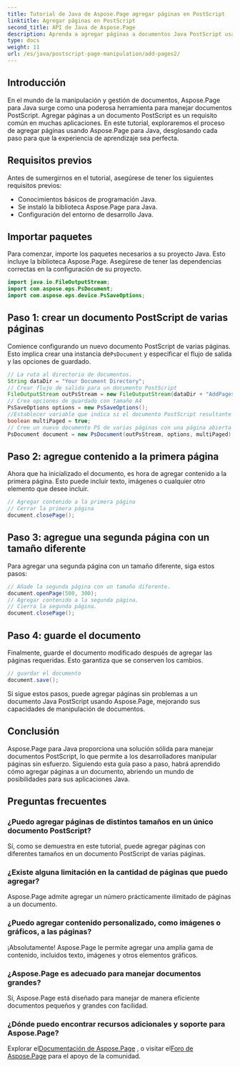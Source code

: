 ```yaml
---
title: Tutorial de Java de Aspose.Page agregar páginas en PostScript
linktitle: Agregar páginas en PostScript
second_title: API de Java de Aspose.Page
description: Aprenda a agregar páginas a documentos Java PostScript usando Aspose.Page. Siga nuestra guía paso a paso para una manipulación de documentos perfecta.
type: docs
weight: 11
url: /es/java/postscript-page-manipulation/add-pages2/
---
```

## Introducción
En el mundo de la manipulación y gestión de documentos, Aspose.Page para Java surge como una poderosa herramienta para manejar documentos PostScript. Agregar páginas a un documento PostScript es un requisito común en muchas aplicaciones. En este tutorial, exploraremos el proceso de agregar páginas usando Aspose.Page para Java, desglosando cada paso para que la experiencia de aprendizaje sea perfecta.
## Requisitos previos
Antes de sumergirnos en el tutorial, asegúrese de tener los siguientes requisitos previos:
- Conocimientos básicos de programación Java.
- Se instaló la biblioteca Aspose.Page para Java.
- Configuración del entorno de desarrollo Java.
## Importar paquetes
Para comenzar, importe los paquetes necesarios a su proyecto Java. Esto incluye la biblioteca Aspose.Page. Asegúrese de tener las dependencias correctas en la configuración de su proyecto.
```java
import java.io.FileOutputStream;
import com.aspose.eps.PsDocument;
import com.aspose.eps.device.PsSaveOptions;
```
## Paso 1: crear un documento PostScript de varias páginas
 Comience configurando un nuevo documento PostScript de varias páginas. Esto implica crear una instancia de`PsDocument` y especificar el flujo de salida y las opciones de guardado.
```java
// La ruta al directorio de documentos.
String dataDir = "Your Document Directory";
// Crear flujo de salida para un documento PostScript
FileOutputStream outPsStream = new FileOutputStream(dataDir + "AddPages2_outPS.ps");
// Crea opciones de guardado con tamaño A4
PsSaveOptions options = new PsSaveOptions();
//Establecer variable que indica si el documento PostScript resultante tendrá varias páginas
boolean multiPaged = true;
// Cree un nuevo documento PS de varias páginas con una página abierta
PsDocument document = new PsDocument(outPsStream, options, multiPaged);
```
## Paso 2: agregue contenido a la primera página
Ahora que ha inicializado el documento, es hora de agregar contenido a la primera página. Esto puede incluir texto, imágenes o cualquier otro elemento que desee incluir.
```java
// Agregar contenido a la primera página
// Cerrar la primera página
document.closePage();
```
## Paso 3: agregue una segunda página con un tamaño diferente
Para agregar una segunda página con un tamaño diferente, siga estos pasos:
```java
// Añade la segunda página con un tamaño diferente.
document.openPage(500, 300);
// Agregar contenido a la segunda página.
// Cierra la segunda página.
document.closePage();
```
## Paso 4: guarde el documento
Finalmente, guarde el documento modificado después de agregar las páginas requeridas. Esto garantiza que se conserven los cambios.
```java
// guardar el documento
document.save();
```
Si sigue estos pasos, puede agregar páginas sin problemas a un documento Java PostScript usando Aspose.Page, mejorando sus capacidades de manipulación de documentos.
## Conclusión
Aspose.Page para Java proporciona una solución sólida para manejar documentos PostScript, lo que permite a los desarrolladores manipular páginas sin esfuerzo. Siguiendo esta guía paso a paso, habrá aprendido cómo agregar páginas a un documento, abriendo un mundo de posibilidades para sus aplicaciones Java.
## Preguntas frecuentes
### ¿Puedo agregar páginas de distintos tamaños en un único documento PostScript?
Sí, como se demuestra en este tutorial, puede agregar páginas con diferentes tamaños en un documento PostScript de varias páginas.
### ¿Existe alguna limitación en la cantidad de páginas que puedo agregar?
Aspose.Page admite agregar un número prácticamente ilimitado de páginas a un documento.
### ¿Puedo agregar contenido personalizado, como imágenes o gráficos, a las páginas?
¡Absolutamente! Aspose.Page le permite agregar una amplia gama de contenido, incluidos texto, imágenes y otros elementos gráficos.
### ¿Aspose.Page es adecuado para manejar documentos grandes?
Sí, Aspose.Page está diseñado para manejar de manera eficiente documentos pequeños y grandes con facilidad.
### ¿Dónde puedo encontrar recursos adicionales y soporte para Aspose.Page?
 Explorar el[Documentación de Aspose.Page](https://reference.aspose.com/page/java/) , o visitar el[Foro de Aspose.Page](https://forum.aspose.com/c/page/39) para el apoyo de la comunidad.